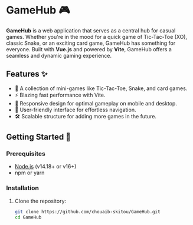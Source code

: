 # GameHub 🎮

**GameHub** is a web application that serves as a central hub for casual games. Whether you're in the mood for a quick game of Tic-Tac-Toe (XO), classic Snake, or an exciting card game, GameHub has something for everyone. Built with **Vue.js** and powered by **Vite**, GameHub offers a seamless and dynamic gaming experience.

## Features ✨
- 🎲 A collection of mini-games like Tic-Tac-Toe, Snake, and card games.
- ⚡ Blazing fast performance with Vite.
- 📱 Responsive design for optimal gameplay on mobile and desktop.
- 🌟 User-friendly interface for effortless navigation.
- 🛠️ Scalable structure for adding more games in the future.

## Getting Started 🚀

### Prerequisites
- [Node.js](https://nodejs.org/) (v14.18+ or v16+)
- npm or yarn

### Installation

1. Clone the repository:
   ```bash
   git clone https://github.com/chouaib-skitou/GameHub.git
   cd GameHub
